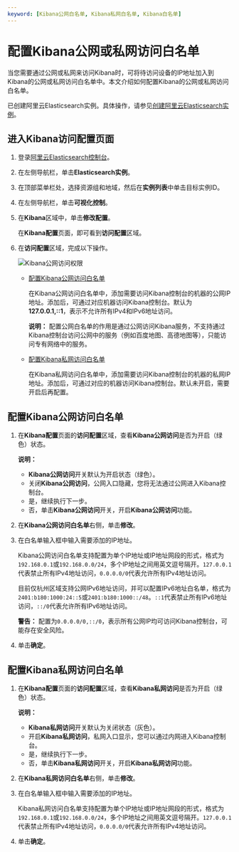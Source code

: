 ```yaml
---
keyword: [Kibana公网白名单, Kibana私网白名单, Kibana白名单]
---
```


# 配置Kibana公网或私网访问白名单

当您需要通过公网或私网来访问Kibana时，可将待访问设备的IP地址加入到Kibana的公网或私网访问白名单中。本文介绍如何配置Kibana的公网或私网访问白名单。

已创建阿里云Elasticsearch实例。具体操作，请参见[创建阿里云Elasticsearch实例](/cn.zh-CN/Elasticsearch/快速入门/步骤一：创建实例/创建阿里云Elasticsearch实例.md)。

## 进入Kibana访问配置页面

1.  登录[阿里云Elasticsearch控制台](https://elasticsearch.console.aliyun.com/#/home)。

2.  在左侧导航栏，单击**Elasticsearch实例**。

3.  在顶部菜单栏处，选择资源组和地域，然后在**实例列表**中单击目标实例ID。

4.  在左侧导航栏，单击**可视化控制**。

5.  在**Kibana**区域中，单击**修改配置**。

    在**Kibana配置**页面，即可看到**访问配置**区域。

6.  在**访问配置**区域，完成以下操作。

    ![Kibana公网访问权限](https://static-aliyun-doc.oss-accelerate.aliyuncs.com/assets/img/zh-CN/7471091161/p49791.png)

    -   [配置Kibana公网访问白名单](#section_ovn_tjs_bcm)

        在Kibana公网访问白名单中，添加需要访问Kibana控制台的机器的公网IP地址。添加后，可通过对应机器访问Kibana控制台。默认为**127.0.0.1,::1**，表示不允许所有IPv4和IPv6地址访问。

        **说明：** 配置公网白名单的作用是通过公网访问Kibana服务，不支持通过Kibana控制台访问公网中的服务（例如百度地图、高德地图等），只能访问专有网络中的服务。

    -   [配置Kibana私网访问白名单](#section_ahf_n6m_1o4)

        在Kibana私网访问白名单中，添加需要访问Kibana控制台的机器的私网IP地址。添加后，可通过对应的机器访问Kibana控制台。默认未开启，需要开启后再配置。


## 配置Kibana公网访问白名单

1.  在**Kibana配置**页面的**访问配置**区域，查看**Kibana公网访问**是否为开启（绿色）状态。

    **说明：**

    -   **Kibana公网访问**开关默认为开启状态（绿色）。
    -   关闭**Kibana公网访问**，公网入口隐藏，您将无法通过公网进入Kibana控制台。
    -   是，继续执行下一步。
    -   否，单击**Kibana公网访问**开关，开启**Kibana公网访问**功能。
2.  在**Kibana公网访问白名单**右侧，单击**修改**。

3.  在白名单输入框中输入需要添加的IP地址。

    Kibana公网访问白名单支持配置为单个IP地址或IP地址网段的形式，格式为`192.168.0.1`或`192.168.0.0/24`，多个IP地址之间用英文逗号隔开。`127.0.0.1`代表禁止所有IPv4地址访问，`0.0.0.0/0`代表允许所有IPv4地址访问。

    目前仅杭州区域支持公网IPv6地址访问，并可以配置IPv6地址白名单，格式为`2401:b180:1000:24::5`或`2401:b180:1000::/48`。`::1`代表禁止所有IPv6地址访问，`::/0`代表允许所有IPv6地址访问。

    **警告：** 配置为`0.0.0.0/0,::/0`，表示所有公网IP均可访问Kibana控制台，可能存在安全风险。

4.  单击**确定**。


## 配置Kibana私网访问白名单

1.  在**Kibana配置**页面的**访问配置**区域，查看**Kibana私网访问**是否为开启（绿色）状态。

    **说明：**

    -   **Kibana私网访问**开关默认为关闭状态（灰色）。
    -   开启**Kibana私网访问**，私网入口显示，您可以通过内网进入Kibana控制台。
    -   是，继续执行下一步。
    -   否，单击**Kibana私网访问**开关，开启**Kibana私网访问**功能。
2.  在**Kibana私网访问白名单**右侧，单击**修改**。

3.  在白名单输入框中输入需要添加的IP地址。

    Kibana私网访问白名单支持配置为单个IP地址或IP地址网段的形式，格式为`192.168.0.1`或`192.168.0.0/24`，多个IP地址之间用英文逗号隔开。`127.0.0.1`代表禁止所有IPv4地址访问，`0.0.0.0/0`代表允许所有IPv4地址访问。

4.  单击**确定**。


